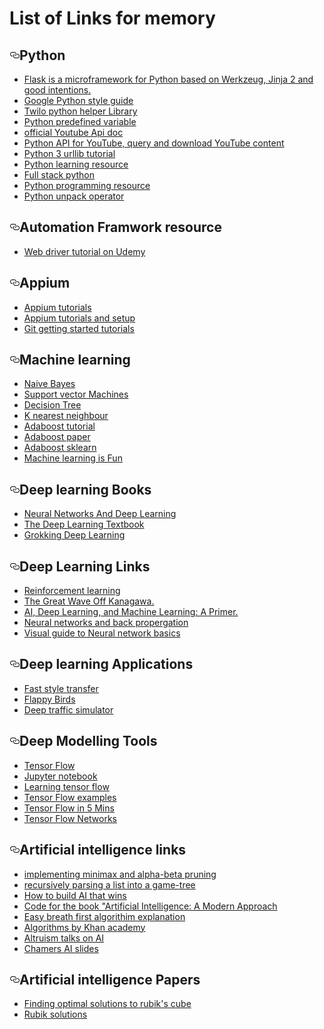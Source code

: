 # List of Links for memory



<h2><a id="user-content-python" class="anchor" href="#python" aria-hidden="true"><svg aria-hidden="true" class="octicon octicon-link" height="16" version="1.1" viewBox="0 0 16 16" width="16"><path fill-rule="evenodd" d="M4 9h1v1H4c-1.5 0-3-1.69-3-3.5S2.55 3 4 3h4c1.45 0 3 1.69 3 3.5 0 1.41-.91 2.72-2 3.25V8.59c.58-.45 1-1.27 1-2.09C10 5.22 8.98 4 8 4H4c-.98 0-2 1.22-2 2.5S3 9 4 9zm9-3h-1v1h1c1 0 2 1.22 2 2.5S13.98 12 13 12H9c-.98 0-2-1.22-2-2.5 0-.83.42-1.64 1-2.09V6.25c-1.09.53-2 1.84-2 3.25C6 11.31 7.55 13 9 13h4c1.45 0 3-1.69 3-3.5S14.5 6 13 6z"></path></svg></a>Python</h2>


<ul>
<li><a href="http://flask.pocoo.org/">Flask is a microframework for Python based on Werkzeug, Jinja 2 and good intentions. </a></li>
<li><a href="https://google.github.io/styleguide/pyguide.html">Google Python style guide</a></li>
<li><a href="https://www.twilio.com/docs/libraries/python">Twilo python helper Library</a></li>
<li><a href="http://www2.lib.uchicago.edu/keith/courses/python/class/5/">Python predefined variable</a></li>
<li><a href="https://developers.google.com/youtube/v3/">official Youtube Api doc</a></li>
<li><a href="https://pypi.python.org/pypi/pafy/0.3.42">Python API for YouTube, query and download YouTube content</a></li>
<li><a href="https://pythonprogramming.net/urllib-tutorial-python-3/">Python 3 urllib tutorial</a></li>
<li><a href="https://www.quora.com/I-just-finished-the-course-Programming-Foundations-with-Python-in-Udacity-What-is-the-next-step">Python learning resource</a></li>
<li><a href="https://www.fullstackpython.com/">Full stack python</a></li>
<li><a href="https://www.youtube.com/playlist?list=PL6gx4Cwl9DGAcbMi1sH6oAMk4JHw91mC_">Python programming resource</a></li>
<li><a href="https://codeyarns.com/2012/04/26/unpack-operator-in-python/">Python unpack operator</a></li>
</ul>

<h2><a id="user-content-python" class="anchor" href="#authomationresource" aria-hidden="true"><svg aria-hidden="true" class="octicon octicon-link" height="16" version="1.1" viewBox="0 0 16 16" width="16"><path fill-rule="evenodd" d="M4 9h1v1H4c-1.5 0-3-1.69-3-3.5S2.55 3 4 3h4c1.45 0 3 1.69 3 3.5 0 1.41-.91 2.72-2 3.25V8.59c.58-.45 1-1.27 1-2.09C10 5.22 8.98 4 8 4H4c-.98 0-2 1.22-2 2.5S3 9 4 9zm9-3h-1v1h1c1 0 2 1.22 2 2.5S13.98 12 13 12H9c-.98 0-2-1.22-2-2.5 0-.83.42-1.64 1-2.09V6.25c-1.09.53-2 1.84-2 3.25C6 11.31 7.55 13 9 13h4c1.45 0 3-1.69 3-3.5S14.5 6 13 6z"></path></svg></a>Automation Framwork resource</h2>

<ul>
<li><a href="https://www.udemy.com/webdriver-test-automation-framework-step-by-step/">Web driver tutorial on Udemy </a></li>
</ul>


<h2><a id="user-content-appium" class="anchor" href="#appium" aria-hidden="true"><svg aria-hidden="true" class="octicon octicon-link" height="16" version="1.1" viewBox="0 0 16 16" width="16"><path fill-rule="evenodd" d="M4 9h1v1H4c-1.5 0-3-1.69-3-3.5S2.55 3 4 3h4c1.45 0 3 1.69 3 3.5 0 1.41-.91 2.72-2 3.25V8.59c.58-.45 1-1.27 1-2.09C10 5.22 8.98 4 8 4H4c-.98 0-2 1.22-2 2.5S3 9 4 9zm9-3h-1v1h1c1 0 2 1.22 2 2.5S13.98 12 13 12H9c-.98 0-2-1.22-2-2.5 0-.83.42-1.64 1-2.09V6.25c-1.09.53-2 1.84-2 3.25C6 11.31 7.55 13 9 13h4c1.45 0 3-1.69 3-3.5S14.5 6 13 6z"></path></svg></a>Appium</h2>


<ul>
<li><a href="http://appium.io/tutorial.html">Appium tutorials </a></li>
<li><a href="http://toolsqa.com/mobile-automation/appium/appium-tutorial/">Appium tutorials and setup</a></li>
<li><a href="https://github.com/appium/tutorial">Git getting started tutorials</a></li>
</ul>

<h2><a id="user-content-appium" class="anchor" href="#machinelearning" aria-hidden="true"><svg aria-hidden="true" class="octicon octicon-link" height="16" version="1.1" viewBox="0 0 16 16" width="16"><path fill-rule="evenodd" d="M4 9h1v1H4c-1.5 0-3-1.69-3-3.5S2.55 3 4 3h4c1.45 0 3 1.69 3 3.5 0 1.41-.91 2.72-2 3.25V8.59c.58-.45 1-1.27 1-2.09C10 5.22 8.98 4 8 4H4c-.98 0-2 1.22-2 2.5S3 9 4 9zm9-3h-1v1h1c1 0 2 1.22 2 2.5S13.98 12 13 12H9c-.98 0-2-1.22-2-2.5 0-.83.42-1.64 1-2.09V6.25c-1.09.53-2 1.84-2 3.25C6 11.31 7.55 13 9 13h4c1.45 0 3-1.69 3-3.5S14.5 6 13 6z"></path></svg></a>Machine learning</h2>

<ul>
<li><a href="http://scikit-learn.org/stable/modules/naive_bayes.html">Naive Bayes</a></li>
<li><a href="http://scikit-learn.org/stable/modules/svm.html">Support vector Machines</a></li>
<li><a href="http://scikit-learn.org/stable/modules/tree.html">Decision Tree</a></li>
<li><a href="http://scikit-learn.org/stable/modules/neighbors.html">K nearest neighbour</a></li>
<li><a href="http://mccormickml.com/2013/12/13/adaboost-tutorial/">Adaboost tutorial</a></li>
<li><a href="http://rob.schapire.net/papers/explaining-adaboost.pdf">Adaboost paper</a></li>
<li><a href="http://scikit-learn.org/stable/modules/generated/sklearn.ensemble.AdaBoostClassifier.html#sklearn.ensemble.AdaBoostClassifier">Adaboost sklearn</a></li>
<li><a href="https://medium.com/@ageitgey/machine-learning-is-fun-80ea3ec3c471?bsft_eid=1baa362f-396f-472d-b3f6-ff1eba51866f&bsft_clkid=555f9112-71c5-40de-b7ab-098f1a80d033&bsft_uid=45619ff9-ab79-47bc-b4bb-8d67980cc9d3&bsft_mid=70d192aa-077d-452f-af74-db0d74269845#.ba8bmmp58">Machine learning is Fun</a></li>

</ul>

<h2><a id="user-content-appium" class="anchor" href="#deeplearningbooks" aria-hidden="true"><svg aria-hidden="true" class="octicon octicon-link" height="16" version="1.1" viewBox="0 0 16 16" width="16"><path fill-rule="evenodd" d="M4 9h1v1H4c-1.5 0-3-1.69-3-3.5S2.55 3 4 3h4c1.45 0 3 1.69 3 3.5 0 1.41-.91 2.72-2 3.25V8.59c.58-.45 1-1.27 1-2.09C10 5.22 8.98 4 8 4H4c-.98 0-2 1.22-2 2.5S3 9 4 9zm9-3h-1v1h1c1 0 2 1.22 2 2.5S13.98 12 13 12H9c-.98 0-2-1.22-2-2.5 0-.83.42-1.64 1-2.09V6.25c-1.09.53-2 1.84-2 3.25C6 11.31 7.55 13 9 13h4c1.45 0 3-1.69 3-3.5S14.5 6 13 6z"></path></svg></a>Deep learning Books</h2>

<ul>
<li><a href="http://neuralnetworksanddeeplearning.com/">Neural Networks And Deep Learning </a></li>
<li><a href="http://www.deeplearningbook.org/">The Deep Learning Textbook</a></li>
<li><a href="https://www.manning.com/books/grokking-deep-learning">Grokking Deep Learning </a></li>
</ul>

<h2><a id="user-content-appium" class="anchor" href="#deeplearninglinks" aria-hidden="true"><svg aria-hidden="true" class="octicon octicon-link" height="16" version="1.1" viewBox="0 0 16 16" width="16"><path fill-rule="evenodd" d="M4 9h1v1H4c-1.5 0-3-1.69-3-3.5S2.55 3 4 3h4c1.45 0 3 1.69 3 3.5 0 1.41-.91 2.72-2 3.25V8.59c.58-.45 1-1.27 1-2.09C10 5.22 8.98 4 8 4H4c-.98 0-2 1.22-2 2.5S3 9 4 9zm9-3h-1v1h1c1 0 2 1.22 2 2.5S13.98 12 13 12H9c-.98 0-2-1.22-2-2.5 0-.83.42-1.64 1-2.09V6.25c-1.09.53-2 1.84-2 3.25C6 11.31 7.55 13 9 13h4c1.45 0 3-1.69 3-3.5S14.5 6 13 6z"></path></svg></a>Deep Learning Links</h2>

<ul>
<li><a href="https://en.wikipedia.org/wiki/Reinforcement_learning">Reinforcement learning</a></li>
<li><a href="https://en.wikipedia.org/wiki/The_Great_Wave_off_Kanagawa">The Great Wave Off Kanagawa.</a></li>
<li><a href="https://vimeo.com/170189199">AI, Deep Learning, and Machine Learning: A Primer.</a></li>
<li><a href="https://www.youtube.com/watch?v=59Hbtz7XgjM">Neural networks and back propergation</a></li>
<li><a href="https://jalammar.github.io/visual-interactive-guide-basics-neural-networks/">Visual guide to Neural network basics</a></li>

</ul>

<h2><a id="user-content-appium" class="anchor" href="#deeplearningapplications" aria-hidden="true"><svg aria-hidden="true" class="octicon octicon-link" height="16" version="1.1" viewBox="0 0 16 16" width="16"><path fill-rule="evenodd" d="M4 9h1v1H4c-1.5 0-3-1.69-3-3.5S2.55 3 4 3h4c1.45 0 3 1.69 3 3.5 0 1.41-.91 2.72-2 3.25V8.59c.58-.45 1-1.27 1-2.09C10 5.22 8.98 4 8 4H4c-.98 0-2 1.22-2 2.5S3 9 4 9zm9-3h-1v1h1c1 0 2 1.22 2 2.5S13.98 12 13 12H9c-.98 0-2-1.22-2-2.5 0-.83.42-1.64 1-2.09V6.25c-1.09.53-2 1.84-2 3.25C6 11.31 7.55 13 9 13h4c1.45 0 3-1.69 3-3.5S14.5 6 13 6z"></path></svg></a>Deep learning Applications</h2>

<ul>
<li><a href="https://github.com/lengstrom/fast-style-transfer">Fast style transfer</a></li>
<li><a href="https://github.com/yenchenlin/DeepLearningFlappyBird">Flappy Birds</a></li>
<li><a href="http://selfdrivingcars.mit.edu/deeptrafficjs/">Deep traffic simulator</a></li>
</ul>

<h2><a id="user-content-appium" class="anchor" href="#Datamodellingtools " aria-hidden="true"><svg aria-hidden="true" class="octicon octicon-link" height="16" version="1.1" viewBox="0 0 16 16" width="16"><path fill-rule="evenodd" d="M4 9h1v1H4c-1.5 0-3-1.69-3-3.5S2.55 3 4 3h4c1.45 0 3 1.69 3 3.5 0 1.41-.91 2.72-2 3.25V8.59c.58-.45 1-1.27 1-2.09C10 5.22 8.98 4 8 4H4c-.98 0-2 1.22-2 2.5S3 9 4 9zm9-3h-1v1h1c1 0 2 1.22 2 2.5S13.98 12 13 12H9c-.98 0-2-1.22-2-2.5 0-.83.42-1.64 1-2.09V6.25c-1.09.53-2 1.84-2 3.25C6 11.31 7.55 13 9 13h4c1.45 0 3-1.69 3-3.5S14.5 6 13 6z"></path></svg></a>Deep Modelling Tools</h2>

<ul>
<li><a href="https://www.tensorflow.org/">Tensor Flow</a></li>
<li><a href="http://jupyter-notebook.readthedocs.io/en/latest/index.html">Jupyter notebook</a></li>
<li><a href="https://www.oreilly.com/learning/hello-tensorflow">Learning tensor flow</a></li>
<li><a href="https://github.com/aymericdamien/TensorFlow-Examples">Tensor Flow examples</a></li>
<li><a href="https://www.youtube.com/watch?v=2FmcHiLCwTU&t=84s">Tensor Flow in 5 Mins</a></li>
<li><a href="https://cs224d.stanford.edu/lectures/CS224d-Lecture7.pdf">Tensor Flow Networks</a></li>
</ul>

<h2><a id="user-content-appium" class="anchor" href="#Artificial intelligence links" aria-hidden="true"><svg aria-hidden="true" class="octicon octicon-link" height="16" version="1.1" viewBox="0 0 16 16" width="16"><path fill-rule="evenodd" d="M4 9h1v1H4c-1.5 0-3-1.69-3-3.5S2.55 3 4 3h4c1.45 0 3 1.69 3 3.5 0 1.41-.91 2.72-2 3.25V8.59c.58-.45 1-1.27 1-2.09C10 5.22 8.98 4 8 4H4c-.98 0-2 1.22-2 2.5S3 9 4 9zm9-3h-1v1h1c1 0 2 1.22 2 2.5S13.98 12 13 12H9c-.98 0-2-1.22-2-2.5 0-.83.42-1.64 1-2.09V6.25c-1.09.53-2 1.84-2 3.25C6 11.31 7.55 13 9 13h4c1.45 0 3-1.69 3-3.5S14.5 6 13 6z"></path></svg></a>Artificial intelligence links</h2>

<ul>
<li><a href="https://tonypoer.io/2016/10/28/implementing-minimax-and-alpha-beta-pruning-using-python//">implementing minimax and alpha-beta pruning</a></li>
<li><a href="https://tonypoer.io/2016/10/08/recursively-parsing-a-list-of-lists-into-a-game-tree-using-python/">recursively parsing a list into a game-tree</a></li>
<li><a href="https://blog.vivekpanyam.com/how-to-build-an-ai-that-wins-the-basics-of-minimax-search/">How to build AI that wins</a></li>
<li><a href="https://github.com/aimacode">Code for the book "Artificial Intelligence: A Modern Approach</a></li>
<li><a href="https://www.khanacademy.org/computing/computer-science/algorithms/breadth-first-search/a/the-breadth-first-search-algorithm">Easy breath first algorithim explanation</a></li>
<li><a href="https://www.khanacademy.org/computing/computer-science/algorithms">Algorithms by Khan academy</a></li>
  <li><a href="https://www.eaglobal.org/talks/working-in-ai/">Altruism talks on AI</a></li>
  <li><a href="http://www.cse.chalmers.se/edu/year/2013/course/TIN171/slides/chapter03b.pdf">Chamers AI slides</a></li>
</ul>


<h2><a id="user-content-appium" class="anchor" href="#Artificial intelligence Papers" aria-hidden="true"><svg aria-hidden="true" class="octicon octicon-link" height="16" version="1.1" viewBox="0 0 16 16" width="16"><path fill-rule="evenodd" d="M4 9h1v1H4c-1.5 0-3-1.69-3-3.5S2.55 3 4 3h4c1.45 0 3 1.69 3 3.5 0 1.41-.91 2.72-2 3.25V8.59c.58-.45 1-1.27 1-2.09C10 5.22 8.98 4 8 4H4c-.98 0-2 1.22-2 2.5S3 9 4 9zm9-3h-1v1h1c1 0 2 1.22 2 2.5S13.98 12 13 12H9c-.98 0-2-1.22-2-2.5 0-.83.42-1.64 1-2.09V6.25c-1.09.53-2 1.84-2 3.25C6 11.31 7.55 13 9 13h4c1.45 0 3-1.69 3-3.5S14.5 6 13 6z"></path></svg></a>Artificial intelligence Papers</h2>

<ul>
   <li><a href="https://www.cs.princeton.edu/courses/archive/fall06/cos402/papers/korfrubik.pdf">Finding optimal solutions to rubik's cube</a></li>
   <li><a href="http://www.cube20.org/qtm/">Rubik solutions</a></li>
   
</ul>
